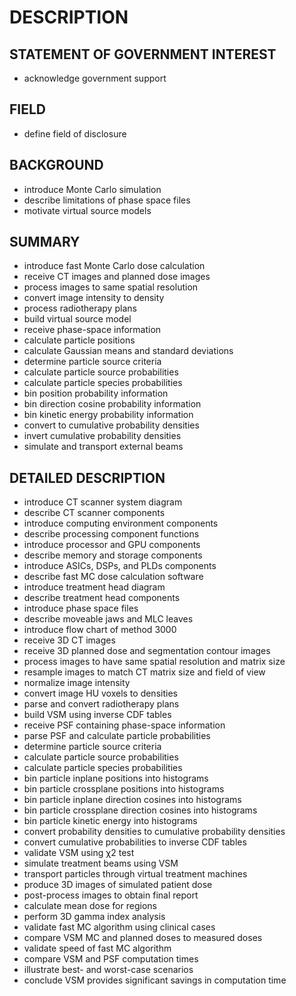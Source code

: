 # DESCRIPTION

## STATEMENT OF GOVERNMENT INTEREST

- acknowledge government support

## FIELD

- define field of disclosure

## BACKGROUND

- introduce Monte Carlo simulation
- describe limitations of phase space files
- motivate virtual source models

## SUMMARY

- introduce fast Monte Carlo dose calculation
- receive CT images and planned dose images
- process images to same spatial resolution
- convert image intensity to density
- process radiotherapy plans
- build virtual source model
- receive phase-space information
- calculate particle positions
- calculate Gaussian means and standard deviations
- determine particle source criteria
- calculate particle source probabilities
- calculate particle species probabilities
- bin position probability information
- bin direction cosine probability information
- bin kinetic energy probability information
- convert to cumulative probability densities
- invert cumulative probability densities
- simulate and transport external beams

## DETAILED DESCRIPTION

- introduce CT scanner system diagram
- describe CT scanner components
- introduce computing environment components
- describe processing component functions
- introduce processor and GPU components
- describe memory and storage components
- introduce ASICs, DSPs, and PLDs components
- describe fast MC dose calculation software
- introduce treatment head diagram
- describe treatment head components
- introduce phase space files
- describe moveable jaws and MLC leaves
- introduce flow chart of method 3000
- receive 3D CT images
- receive 3D planned dose and segmentation contour images
- process images to have same spatial resolution and matrix size
- resample images to match CT matrix size and field of view
- normalize image intensity
- convert image HU voxels to densities
- parse and convert radiotherapy plans
- build VSM using inverse CDF tables
- receive PSF containing phase-space information
- parse PSF and calculate particle probabilities
- determine particle source criteria
- calculate particle source probabilities
- calculate particle species probabilities
- bin particle inplane positions into histograms
- bin particle crossplane positions into histograms
- bin particle inplane direction cosines into histograms
- bin particle crossplane direction cosines into histograms
- bin particle kinetic energy into histograms
- convert probability densities to cumulative probability densities
- convert cumulative probabilities to inverse CDF tables
- validate VSM using χ2 test
- simulate treatment beams using VSM
- transport particles through virtual treatment machines
- produce 3D images of simulated patient dose
- post-process images to obtain final report
- calculate mean dose for regions
- perform 3D gamma index analysis
- validate fast MC algorithm using clinical cases
- compare VSM MC and planned doses to measured doses
- validate speed of fast MC algorithm
- compare VSM and PSF computation times
- illustrate best- and worst-case scenarios
- conclude VSM provides significant savings in computation time

